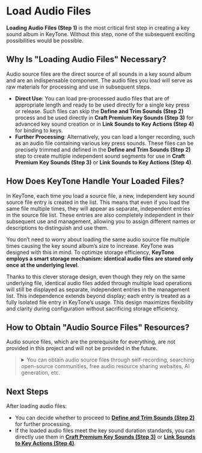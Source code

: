 # Load Audio Files

**Loading Audio Files (Step 1)** is the most critical first step in creating a key sound album in KeyTone. Without this step, none of the subsequent exciting possibilities would be possible.

## **Why Is "Loading Audio Files" Necessary?**

Audio source files are the direct source of all sounds in a key sound album and are an indispensable component. The audio files you load will serve as raw materials for processing and use in subsequent steps.

* **Direct Use**: You can load pre-processed audio files that are of appropriate length and ready to be used directly for a single key press or release. Such files can skip the **Define and Trim Sounds (Step 2)** process and be used directly in **Craft Premium Key Sounds (Step 3)** for advanced key sound creation or in **Link Sounds to Key Actions (Step 4)** for binding to keys.
* **Further Processing**: Alternatively, you can load a longer recording, such as an audio file containing various key press sounds. These files can be precisely trimmed and defined in the **Define and Trim Sounds (Step 2)** step to create multiple independent sound segments for use in **Craft Premium Key Sounds (Step 3)** or **Link Sounds to Key Actions (Step 4)**.

## **How Does KeyTone Handle Your Loaded Files?**

In KeyTone, each time you load a source file, a new, independent key sound source file entry is created in the list. This means that even if you load the same file multiple times, they will appear as separate, independent entries in the source file list. These entries are also completely independent in their subsequent use and management, allowing you to assign different names or descriptions to distinguish and use them.

You don’t need to worry about loading the same audio source file multiple times causing the key sound album’s size to increase. KeyTone was designed with this in mind. To optimize storage efficiency, **KeyTone employs a smart storage mechanism: identical audio files are stored only once at the underlying level**.

Thanks to this clever storage design, even though they rely on the same underlying file, identical audio files added through multiple load operations will still be displayed as separate, independent entries in the management list. This independence extends beyond display; each entry is treated as a fully isolated file entry in KeyTone’s usage. This design maximizes flexibility and clarity during configuration without sacrificing storage efficiency.

## **How to Obtain "Audio Source Files" Resources?**

Audio source files, which are the prerequisite for everything, are not provided in this project and will not be provided in the future.

   <blockquote>
   <details>

   <summary>You can obtain audio source files through self-recording, searching open-source communities, free audio resource sharing websites, AI generation, etc.</summary>

   >
   > `Generally, you are free to use these audio resources locally; however, if you need to share them further, please be sure to review their specific license agreements.`
   >
   > * [Nigh/OpenKeySound](https://github.com/Nigh/OpenKeySound) — This repository, provided by [Nigh](https://github.com/Nigh), contains **self-recorded** and edited mechanical keyboard switch sounds, along with related usage instructions.
   > * [Pixabay](https://pixabay.com/sound-effects/search/keyboard/), [Freesound](https://freesound.org/search/?q=keyboard), and other websites claiming to share free audio resources. (*Note: Third-party website resources have not been verified for content, please validate them yourself.*)
   > * **With the rapid development and continuous advancement of artificial intelligence, it may be possible in the future to use AI audio generation technology to create customized keyboard sound effects through prompts; or even inform it of the KeyTone sound album format to generate key sound albums directly importable for use.**
   </details>
   </blockquote>

## **Next Steps**

After loading audio files:
* You can decide whether to proceed to [**Define and Trim Sounds (Step 2)**](../../key-package/裁剪定义声音/index.md) for further processing.
* If the loaded audio files meet the key sound duration standards, you can directly use them in [**Craft Premium Key Sounds (Step 3)**](../../key-package/铸造至臻键音/index.md) or [**Link Sounds to Key Actions (Step 4)**](../../key-package/按键联动声效/index.md).